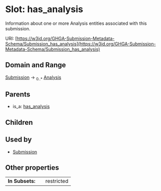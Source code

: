 
# Slot: has_analysis


Information about one or more Analysis entities associated with this submission.

URI: [https://w3id.org/GHGA-Submission-Metadata-Schema/Submission_has_analysis](https://w3id.org/GHGA-Submission-Metadata-Schema/Submission_has_analysis)


## Domain and Range

[Submission](Submission.md) &#8594;  <sub>0..\*</sub> [Analysis](Analysis.md)

## Parents

 *  is_a: [has_analysis](has_analysis.md)

## Children


## Used by

 * [Submission](Submission.md)

## Other properties

|  |  |  |
| --- | --- | --- |
| **In Subsets:** | | restricted |

